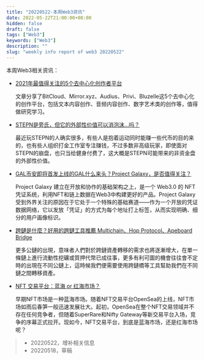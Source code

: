 ```yaml
---
title: "20220522-本周Web3资讯"
date: 2022-05-22T21:00:00+08:00
hidden: false
draft: false
tags: ["Web3"]
keywords: ["Web3"]
description: ""
slug: "weekly info report of web3 20220522"
---
```


本周Web3相关资讯：

- [2021年最值得关注的5个去中心化创作者平台](https://www.163.com/dy/article/GI74U5P50519TOTR.html)

    文章分享了BitCloud、Mirror.xyz、Audius、Privi、Bluzelle这5个去中心化的创作平台，包括文本内容创作、音频内容创作、数字艺术类的创作等，值得做研究学习。

- [STEPN是旁氏，但它的外部性价值可以消泡沫…吗？](https://www.163.com/dy/article/H7JTJNTF0519TOTR.html)

  最近玩STEPN的人确实很多，有些人是抱着运动同时能赚一些代币的目的来的，也有些人组织打金工作室专注赚钱，不过多数非高级玩家，即使面对STEPN的崩盘，也只当给健身付费了，这大概是STEPN可能带来的非资金盘的外部性价值。

<!--more-->

- [GAL币安即将首发上线的GAL什么来头？Project Galaxy，是否值得关注？](https://zhuanlan.zhihu.com/p/508799991)

  Project Galaxy 建立在开放和协作的基础架构之上，是一个 Web3.0 的 NFT 凭证系统，利用NFT和链上数据在Web3中构建更好的产品。Project Galaxy受到外界关注的原因在于它处于一个特殊的基础赛道——作为一个开放的凭证数据网络，它以发放「凭证」的方式为每个地址打上标签，从而实现明确、细分的用户画像标识。

- [跨鏈是什麼？好用的跨鏈工具推薦 Multichain、Hop Protocol、Apeboard Bridge](https://cryptowesearch.com/blog/all/3-tools-for-cross-chain)

  更多公鏈的出現，意味者人們對於跨鏈資產轉移的需求也將逐漸增大，在單一條鏈上進行流動性挖礦或質押代幣已成往事，更多有利可圖的機會往往會不定時的出現在不同公鏈上，這時候我們便需要使用跨鏈橋等工具幫助我們在不同鏈之間轉移資產。

- [NFT 交易平台：蓝海 or 红海市场？](https://mp.weixin.qq.com/s/FPSZ2sLwayN7R9jVZDtlKQ)

  早期NFT市场是一种蓝海市场。随着NFT交易平台OpenSea的上线，NFT市场如雨后春笋一般迅速发展壮大。起初，OpenSea在整个NFT交易领域并不存在任何竞争者，但随着SuperRare和Nifty Gateway等新交易平台入场，竞争的序幕正式拉开。现如今，NFT交易平台，到底是蓝海市场，还是红海市场呢？






> - 20220522，增补相关信息
> - 20220518，草稿
